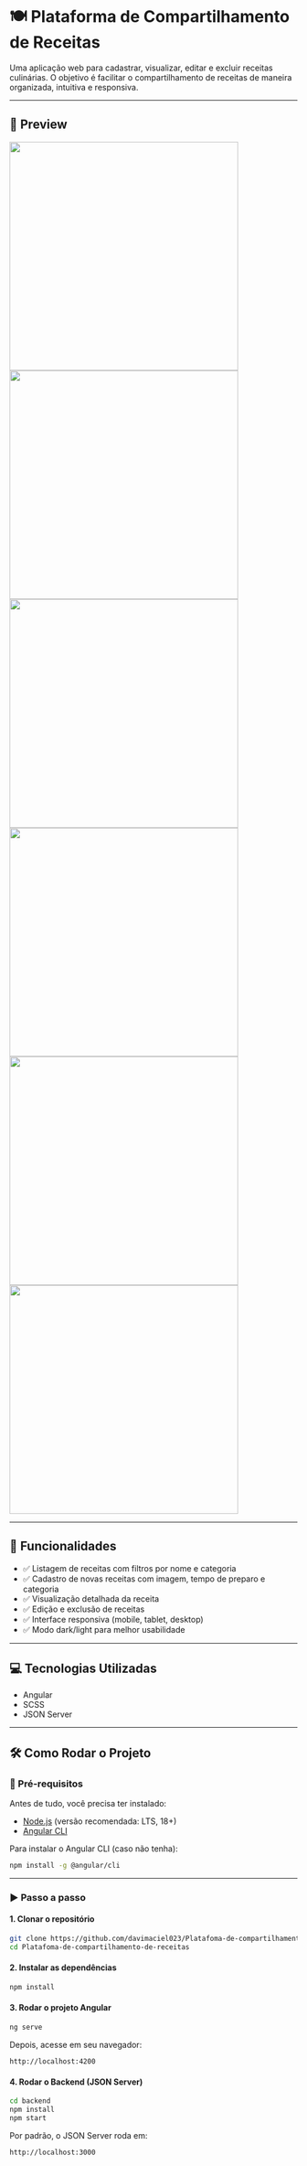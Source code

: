 # 🍽️ Plataforma de Compartilhamento de Receitas

Uma aplicação web para cadastrar, visualizar, editar e excluir receitas culinárias. O objetivo é facilitar o compartilhamento de receitas de maneira organizada, intuitiva e responsiva.

---

## 📸 Preview

<img src="preview/Captura de tela 2025-06-12 162406.png" width="400"/>
<img src="preview/Captura de tela 2025-06-12 162424.png" width="400"/>
<img src="preview/Captura de tela 2025-06-12 162439.png" width="400"/>
<img src="preview/Captura de tela 2025-06-12 162518.png" width="400"/>
<img src="preview/Captura de tela 2025-06-12 162533.png" width="400"/>
<img src="preview/Captura de tela 2025-06-12 162547.png" width="400"/>

---

## 🚀 Funcionalidades

- ✅ Listagem de receitas com filtros por nome e categoria  
- ✅ Cadastro de novas receitas com imagem, tempo de preparo e categoria  
- ✅ Visualização detalhada da receita  
- ✅ Edição e exclusão de receitas  
- ✅ Interface responsiva (mobile, tablet, desktop)  
- ✅ Modo dark/light para melhor usabilidade  

---

## 💻 Tecnologias Utilizadas

- Angular  
- SCSS  
- JSON Server  

---

## 🛠️ Como Rodar o Projeto

### 🔧 Pré-requisitos

Antes de tudo, você precisa ter instalado:

- [Node.js](https://nodejs.org/) (versão recomendada: LTS, 18+)
- [Angular CLI](https://angular.io/cli)

Para instalar o Angular CLI (caso não tenha):

```bash
npm install -g @angular/cli
```

---

### ▶️ Passo a passo

#### 1. Clonar o repositório

```bash
git clone https://github.com/davimaciel023/Platafoma-de-compartilhamento-de-receitas.git
cd Platafoma-de-compartilhamento-de-receitas
```

#### 2. Instalar as dependências

```bash
npm install
```

#### 3. Rodar o projeto Angular

```bash
ng serve
```

Depois, acesse em seu navegador:

```
http://localhost:4200
```

#### 4. Rodar o Backend (JSON Server)

```bash
cd backend
npm install
npm start
```

Por padrão, o JSON Server roda em:

```
http://localhost:3000
```
